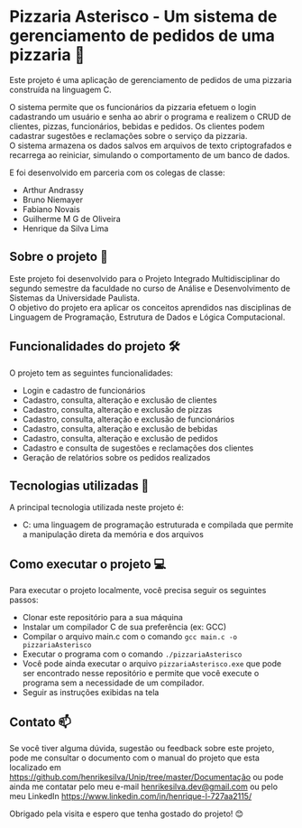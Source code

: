 # Pizzaria Asterisco - Um sistema de gerenciamento de pedidos de uma pizzaria 🍕

Este projeto é uma aplicação de gerenciamento de pedidos de uma pizzaria construída na linguagem C. <br>
<p>
  O sistema permite que os funcionários da pizzaria efetuem o login cadastrando um usuário e senha ao abrir o programa e realizem o CRUD de clientes, pizzas, funcionários, bebidas e pedidos.
  Os clientes podem cadastrar sugestões e reclamações sobre o serviço da pizzaria. <br>
  O sistema armazena os dados salvos em arquivos de texto criptografados e recarrega ao reiniciar, simulando o comportamento de um banco de dados.
</p>
E foi desenvolvido em parceria com os colegas de classe: <br>

- Arthur Andrassy
-	Bruno Niemayer
-	Fabiano Novais
-	Guilherme M G de Oliveira
-	Henrique da Silva Lima

## Sobre o projeto 🚀

Este projeto foi desenvolvido para o Projeto Integrado Multidisciplinar do segundo semestre da faculdade no curso de Análise e Desenvolvimento de Sistemas da Universidade Paulista. <br>
O objetivo do projeto era aplicar os conceitos aprendidos nas disciplinas de Linguagem de Programação, Estrutura de Dados e Lógica Computacional.

## Funcionalidades do projeto 🛠️

O projeto tem as seguintes funcionalidades:

- Login e cadastro de funcionários
- Cadastro, consulta, alteração e exclusão de clientes
- Cadastro, consulta, alteração e exclusão de pizzas
- Cadastro, consulta, alteração e exclusão de funcionários
- Cadastro, consulta, alteração e exclusão de bebidas
- Cadastro, consulta, alteração e exclusão de pedidos
- Cadastro e consulta de sugestões e reclamações dos clientes
- Geração de relatórios sobre os pedidos realizados

## Tecnologias utilizadas 🧰

A principal tecnologia utilizada neste projeto é:

- C: uma linguagem de programação estruturada e compilada que permite a manipulação direta da memória e dos arquivos

## Como executar o projeto 💻

Para executar o projeto localmente, você precisa seguir os seguintes passos:

- Clonar este repositório para a sua máquina
- Instalar um compilador C de sua preferência (ex: GCC)
- Compilar o arquivo main.c com o comando `gcc main.c -o pizzariaAsterisco`
- Executar o programa com o comando `./pizzariaAsterisco`
- Você pode ainda executar o arquivo `pizzariaAsterisco.exe` que pode ser encontrado nesse repositório e permite que você execute o programa sem a necessidade de um compilador.
- Seguir as instruções exibidas na tela

## Contato 📫

Se você tiver alguma dúvida, sugestão ou feedback sobre este projeto, pode me consultar o documento com o manual do projeto
que esta localizado em https://github.com/henrikesilva/Unip/tree/master/Documentação ou pode ainda me
contatar pelo meu e-mail henrikesilva.dev@gmail.com ou pelo meu LinkedIn https://www.linkedin.com/in/henrique-l-727aa2115/

Obrigado pela visita e espero que tenha gostado do projeto! 😊
